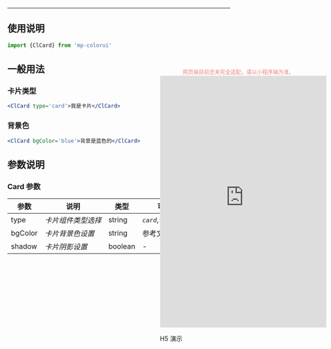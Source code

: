 ****

## 使用说明

```jsx
import {ClCard} from 'mp-colorui'
```



## 一般用法

### 卡片类型

```jsx
<ClCard type='card'>我是卡片</ClCard>
```

### 背景色

```jsx
<ClCard bgColor='blue'>背景是蓝色的</ClCard>
```





## 参数说明

### Card 参数

| 参数    | 说明               | 类型    | 可选值                         | 默认值   |
| ------- | ------------------ | ------- | ------------------------------ | -------- |
| type    | *卡片组件类型选择* | string  | *`card`*,*`full`*              | *`card`* |
| bgColor | *卡片背景色设置*   | string  | 参考文档 [默认色](/home/color) | -        |
| shadow  | *卡片阴影设置*     | boolean | -                              | *`true`* |


<div style="position: fixed; right:10px; top: 5%">
<div style="width: 355px; display: flex; flex-wrap: wrap; justify-content: center; align-items: center; font-size: 12px; color: lightcoral">网页端目前还未完全适配，请以小程序端为准。</div>
<iframe style="border: 1px solid antiquewhite" src="https://yinliangdream.github.io/mp-colorui-h5-demo/#/pages/components/card/index" height="568" width="375"></iframe>
<div>
		<p>H5 演示</p>
		<div id='qrcode'></div>
	</div>
</div>

<script>
	new Vue({
		el: '#main',
		mounted() {
			setTimeout(() => {
				const id = document.getElementById("qrcode");
				new QRCode(id, {
					text: "https://yinliangdream.github.io/mp-colorui-h5-demo/#/pages/components/card/index",
					width: 128,
					height: 128,
					colorDark : "#000000",
					colorLight : "#ffffff",
					correctLevel : QRCode.CorrectLevel.H
				});
			});
		}
	})
</script>
